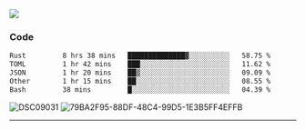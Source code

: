 

![](https://visitor-badge.glitch.me/badge?page_id=jakenherman.jakenherman)

### Code
<!--START_SECTION:waka-->

```txt
Rust         8 hrs 38 mins   ██████████████▓░░░░░░░░░░   58.75 %
TOML         1 hr 42 mins    ███░░░░░░░░░░░░░░░░░░░░░░   11.62 %
JSON         1 hr 20 mins    ██▒░░░░░░░░░░░░░░░░░░░░░░   09.09 %
Other        1 hr 15 mins    ██░░░░░░░░░░░░░░░░░░░░░░░   08.55 %
Bash         38 mins         █░░░░░░░░░░░░░░░░░░░░░░░░   04.39 %
```

<!--END_SECTION:waka-->



![DSC09031](https://github.com/JakenHerman/JakenHerman/assets/4694843/d0a4f563-5528-4464-9538-0dd479edc7cf)
![79BA2F95-88DF-48C4-99D5-1E3B5FF4EFFB](https://github.com/JakenHerman/JakenHerman/assets/4694843/4bbb0b71-b719-4978-b0c7-b4721bb680bc)


---
